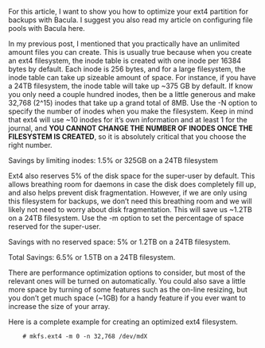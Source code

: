 For this article, I want to show you how to optimize your ext4 partition for backups with Bacula. I suggest you also read my article on configuring file pools with Bacula here.

In my previous post, I mentioned that you practically have an unlimited amount files you can create. This is usually true because when you create an ext4 filesystem, the inode table is created with one inode per 16384 bytes by default. Each inode is 256 bytes, and for a large filesystem, the inode table can take up sizeable amount of space. For instance, if you have a 24TB filesystem, the inode table will take up ~375 GB by default. If know you only need a couple hundred inodes, then be a little generous and make 32,768 (2^15) inodes that take up a grand total of 8MB. Use the -N option to specify the number of inodes when you make the filesystem. Keep in mind that ext4 will use ~10 inodes for it’s own information and at least 1 for the journal, and **YOU CANNOT CHANGE THE NUMBER OF INODES ONCE THE FILESYSTEM IS CREATED**, so it is absolutely critical that you choose the right number.

Savings by limiting inodes: 1.5% or 325GB on a 24TB filesystem

Ext4 also reserves 5% of the disk space for the super-user by default. This allows breathing room for daemons in case the disk does completely fill up, and also helps prevent disk fragmentation. However, if we are only using this filesystem for backups, we don’t need this breathing room and we will likely not need to worry about disk fragmentation. This will save us ~1.2TB on a 24TB filesystem. Use the -m option to set the percentage of space reserved for the super-user.

Savings with no reserved space: 5% or 1.2TB on a 24TB filesystem.

Total Savings: 6.5% or 1.5TB on a 24TB filesystem.

There are performance optimization options to consider, but most of the relevant ones will be turned on automatically. You could also save a little more space by turning of some features such as the on-line resizing, but you don’t get much space (~1GB) for a handy feature if you ever want to increase the size of your array.

Here is a complete example for creating an optimized ext4 filesystem.

        # mkfs.ext4 -m 0 -n 32,768 /dev/mdX
